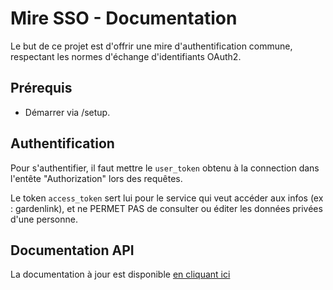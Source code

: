# Mire SSO - Documentation
Le but de ce projet est d'offrir une mire d'authentification commune, respectant les normes d'échange d'identifiants OAuth2.

## Prérequis
* Démarrer via /setup.

## Authentification
Pour s'authentifier, il faut mettre le `user_token` obtenu à la connection dans l'entête "Authorization" lors des requêtes.

Le token `access_token` sert lui pour le service qui veut accéder aux infos (ex : gardenlink), et ne PERMET PAS de consulter ou éditer les données privées d'une personne.

## Documentation API

La documentation à jour est disponible [en cliquant ici](https://app.swaggerhub.com/apis-docs/Artheriom/AuthenticationServer/1.5.0)